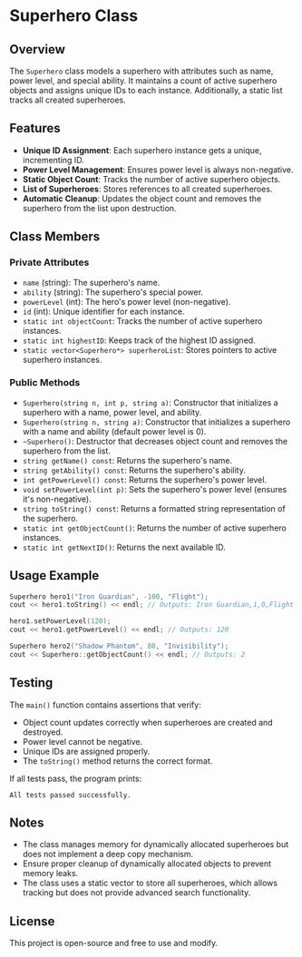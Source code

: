 # Superhero Class

## Overview
The `Superhero` class models a superhero with attributes such as name, power level, and special ability. It maintains a count of active superhero objects and assigns unique IDs to each instance. Additionally, a static list tracks all created superheroes.

## Features
- **Unique ID Assignment**: Each superhero instance gets a unique, incrementing ID.
- **Power Level Management**: Ensures power level is always non-negative.
- **Static Object Count**: Tracks the number of active superhero objects.
- **List of Superheroes**: Stores references to all created superheroes.
- **Automatic Cleanup**: Updates the object count and removes the superhero from the list upon destruction.

## Class Members

### Private Attributes
- `name` (string): The superhero's name.
- `ability` (string): The superhero's special power.
- `powerLevel` (int): The hero's power level (non-negative).
- `id` (int): Unique identifier for each instance.
- `static int objectCount`: Tracks the number of active superhero instances.
- `static int highestID`: Keeps track of the highest ID assigned.
- `static vector<Superhero*> superheroList`: Stores pointers to active superhero instances.

### Public Methods
- `Superhero(string n, int p, string a)`: Constructor that initializes a superhero with a name, power level, and ability.
- `Superhero(string n, string a)`: Constructor that initializes a superhero with a name and ability (default power level is 0).
- `~Superhero()`: Destructor that decreases object count and removes the superhero from the list.
- `string getName() const`: Returns the superhero's name.
- `string getAbility() const`: Returns the superhero's ability.
- `int getPowerLevel() const`: Returns the superhero's power level.
- `void setPowerLevel(int p)`: Sets the superhero's power level (ensures it's non-negative).
- `string toString() const`: Returns a formatted string representation of the superhero.
- `static int getObjectCount()`: Returns the number of active superhero instances.
- `static int getNextID()`: Returns the next available ID.

## Usage Example
```cpp
Superhero hero1("Iron Guardian", -100, "Flight");
cout << hero1.toString() << endl; // Outputs: Iron Guardian,1,0,Flight

hero1.setPowerLevel(120);
cout << hero1.getPowerLevel() << endl; // Outputs: 120

Superhero hero2("Shadow Phantom", 80, "Invisibility");
cout << Superhero::getObjectCount() << endl; // Outputs: 2
```

## Testing
The `main()` function contains assertions that verify:
- Object count updates correctly when superheroes are created and destroyed.
- Power level cannot be negative.
- Unique IDs are assigned properly.
- The `toString()` method returns the correct format.

If all tests pass, the program prints:
```
All tests passed successfully.
```

## Notes
- The class manages memory for dynamically allocated superheroes but does not implement a deep copy mechanism.
- Ensure proper cleanup of dynamically allocated objects to prevent memory leaks.
- The class uses a static vector to store all superheroes, which allows tracking but does not provide advanced search functionality.

## License
This project is open-source and free to use and modify.
